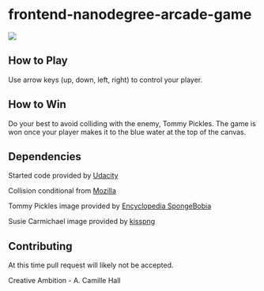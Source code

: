 frontend-nanodegree-arcade-game
===============================

<img src="https://media.giphy.com/media/RkJjoIzl7Waeg0I3ZG/giphy.gif"/>


## How to Play
Use arrow keys (up, down, left, right) to control your player.

## How to Win
Do your best to avoid colliding with the enemy, Tommy Pickles.
The game is won once your player makes it to the blue water
at the top of the canvas.


## Dependencies
Started code provided by [Udacity](www.udacity.com)

Collision conditional from [Mozilla](https://developer.mozilla.org/en-US/docs/Games/Techniques/2D_collision_detection)

Tommy Pickles image provided by [Encyclopedia SpongeBobia](https://vignette.wikia.nocookie.net/spongebob/images/8/8b/Tommy-rugrats-29976925-1023-870.png/revision/latest?cb=20160331054033)

Susie Carmichael image provided by [kisspng](https://banner2.kisspng.com/20180410/xtw/kisspng-susie-carmichael-angelica-pickles-tommy-pickles-ch-rugrats-5acc8d6a4dfd98.8798199915233549863195.jpg)

## Contributing
At this time pull request will likely not be accepted.

Creative Ambition - A. Camille Hall
